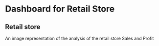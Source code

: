 # Dashboard for Retail Store
## Retail store
An image representation of the analysis of the retail store  Sales and Profit

